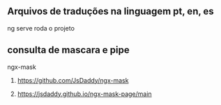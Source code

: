 ## Arquivos de traduções  na linguagem pt, en, es

ng serve roda o projeto

## consulta de mascara e pipe
ngx-mask

1. https://github.com/JsDaddy/ngx-mask

2. https://jsdaddy.github.io/ngx-mask-page/main
